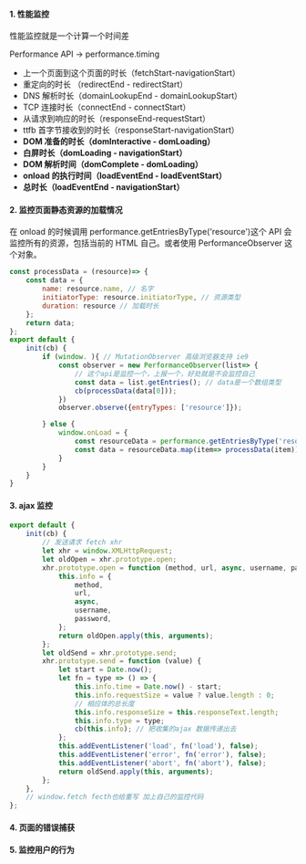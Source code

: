 #### 1. 性能监控

性能监控就是一个计算一个时间差

Performance API -> performance.timing

-   上一个页面到这个页面的时长（fetchStart-navigationStart）
-   重定向的时长 （redirectEnd - redirectStart）
-   DNS 解析时长（domainLookupEnd - domainLookupStart）
-   TCP 连接时长（connectEnd - connectStart）
-   从请求到响应的时长（responseEnd-requestStart）
-   ttfb 首字节接收到的时长（responseStart-navigationStart）
-   **DOM 准备的时长（domInteractive - domLoading）**
-   **白屏时长（domLoading - navigationStart）**
-   **DOM 解析时间（domComplete - domLoading）**
-   **onload 的执行时间（loadEventEnd - loadEventStart）**
-   **总时长（loadEventEnd - navigationStart）**

#### 2. 监控页面静态资源的加载情况

在 onload 的时候调用 performance.getEntriesByType('resource')这个 API 会监控所有的资源，包括当前的 HTML 自己。或者使用 PerformanceObserver 这个对象。

```javascript
const processData = (resource)=> {
    const data = {
        name: resource.name, // 名字
        initiatorType: resource.initiatorType, // 资源类型
        duration: resource // 加载时长
    };
    return data;
};
export default {
    init(cb) {
        if (window. ){ // MutationObserver 高级浏览器支持 ie9
            const observer = new PerformanceObserver(list=> {
                // 这个api是监控一个，上报一个，好处就是不会监控自己
                const data = list.getEntries(); // data是一个数组类型
                cb(processData(data[0]));
            })
            observer.observe({entryTypes: ['resource']});

        } else {
            window.onLoad = {
                const resourceData = performance.getEntriesByType('resource');
                const data = resourceData.map(item=> processData(item))
            }
        }
    }
}
```

#### 3. ajax 监控

```javascript
export default {
    init(cb) {
        // 发送请求 fetch xhr
        let xhr = window.XMLHttpRequest;
        let oldOpen = xhr.prototype.open;
        xhr.prototype.open = function (method, url, async, username, password) {
            this.info = {
                method,
                url,
                async,
                username,
                password,
            };
            return oldOpen.apply(this, arguments);
        };
        let oldSend = xhr.prototype.send;
        xhr.prototype.send = function (value) {
            let start = Date.now();
            let fn = type => () => {
                this.info.time = Date.now() - start;
                this.info.requestSize = value ? value.length : 0;
                // 相应体的总长度
                this.info.responseSize = this.responseText.length;
                this.info.type = type;
                cb(this.info); // 把收集的ajax 数据传递出去
            };
            this.addEventListener('load', fn('load'), false);
            this.addEventListener('error', fn('error'), false);
            this.addEventListener('abort', fn('abort'), false);
            return oldSend.apply(this, arguments);
        };
    },
    // window.fetch fecth也给重写 加上自己的监控代码
};
```

#### 4. 页面的错误捕获

#### 5. 监控用户的行为
